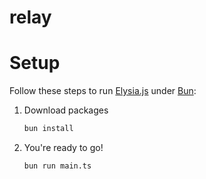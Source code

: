 # relay

# Setup

Follow these steps to run [Elysia.js](https://elysiajs.com) under [Bun](https://bun.sh):

1. Download packages
   ```bash
   bun install
   ```
2. You're ready to go!
   ```bash
   bun run main.ts
   ```

